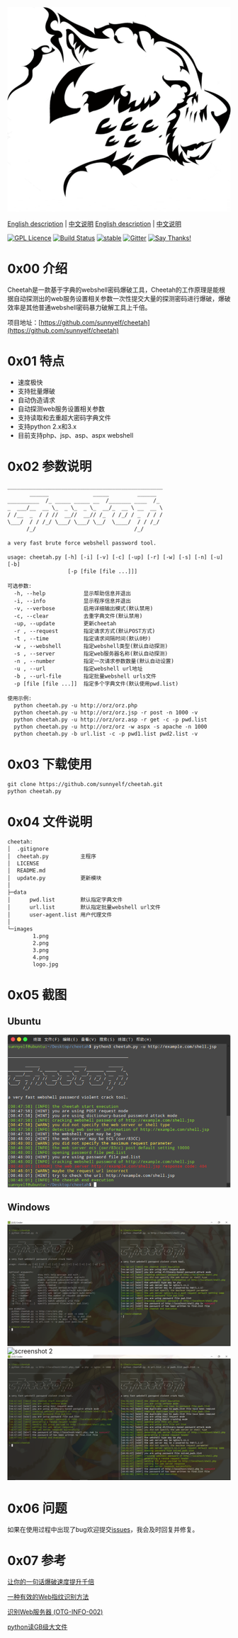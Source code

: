 ![cheetah logo](images/logo.jpg)

[English description](README.md) | [中文说明](README_zh.md)
[English description](README.md) | [中文说明](README_zh.md)

[![GPL Licence](https://badges.frapsoft.com/os/gpl/gpl.svg?v=103)](https://opensource.org/licenses/GPL-3.0/) 
[![Build Status](https://travis-ci.org/sunnyelf/cheetah.svg?branch=master)](https://travis-ci.org/sunnyelf/cheetah)
[![stable](http://badges.github.io/stability-badges/dist/stable.svg)](http://github.com/badges/stability-badges)
[![Gitter](https://badges.gitter.im/Join%20Chat.svg)](https://gitter.im/cheetah-community/)
[![Say Thanks!](https://img.shields.io/badge/Say%20Thanks-!-1EAEDB.svg)](https://saythanks.io/to/sunnyelf)

# 0x00 介绍 #
Cheetah是一款基于字典的webshell密码爆破工具，Cheetah的工作原理是能根据自动探测出的web服务设置相关参数一次性提交大量的探测密码进行爆破，爆破效率是其他普通webshell密码暴力破解工具上千倍。

项目地址：[https://github.com/sunnyelf/cheetah](https://github.com/sunnyelf/cheetah)

# 0x01 特点 #

- 速度极快
- 支持批量爆破
- 自动伪造请求
- 自动探测web服务设置相关参数
- 支持读取和去重超大密码字典文件
- 支持python 2.x和3.x
- 目前支持php、jsp、asp、aspx webshell

# 0x02 参数说明 #


	_________________________________________________
	       ______              _____         ______
	__________  /_ _____ _____ __  /_______ ____  /_
	_  ___/__  __ \_  _ \_  _ \_  __/_  __ \ __  __ \
	/ /__  _  / / //  __//  __// /_  / /_/ / _  / / /
	\___/  / / /_/ \___/ \___/ \__/  \____/  / / /_/
	      /_/                               /_/
	
	a very fast brute force webshell password tool.
	
	usage: cheetah.py [-h] [-i] [-v] [-c] [-up] [-r] [-w] [-s] [-n] [-u] [-b]
	                   [-p [file [file ...]]]
	
	可选参数:
	  -h, --help            显示帮助信息并退出
	  -i, --info            显示程序信息并退出
	  -v, --verbose         启用详细输出模式(默认禁用)
	  -c, --clear           去重字典文件(默认禁用)
	  -up, --update         更新cheetah
	  -r , --request        指定请求方式(默认POST方式)
	  -t , --time           指定请求间隔时间(默认0秒)
	  -w , --webshell       指定webshell类型(默认自动探测)
	  -s , --server         指定web服务器名称(默认自动探测)
	  -n , --number         指定一次请求参数数量(默认自动设置)
	  -u , --url            指定webshell url地址
	  -b , --url-file       指定批量webshell urls文件
	  -p [file [file ...]]  指定多个字典文件(默认使用pwd.list)
	
	使用示例:
	  python cheetah.py -u http://orz/orz.php
	  python cheetah.py -u http://orz/orz.jsp -r post -n 1000 -v
	  python cheetah.py -u http://orz/orz.asp -r get -c -p pwd.list
	  python cheetah.py -u http://orz/orz -w aspx -s apache -n 1000
	  python cheetah.py -b url.list -c -p pwd1.list pwd2.list -v

# 0x03 下载使用 #

	git clone https://github.com/sunnyelf/cheetah.git
	python cheetah.py 

# 0x04 文件说明 #

	cheetah:
	│  .gitignore
	│  cheetah.py          主程序
	│  LICENSE
	│  README.md
	│  update.py           更新模块
	│
	├─data
	│      pwd.list        默认指定字典文件
	│      url.list        默认指定批量webshell url文件
	│      user-agent.list 用户代理文件
	│
	└─images
	        1.png
	        2.png
	        3.png
	        4.png
	        logo.jpg

# 0x05 截图 #

## Ubuntu
![screenshot 4](images/4.png)

## Windows
![screenshot 1](images/1.png)
![screenshot 2](iamges/2.png)
![screenshot 3](images/3.png)

# 0x06 问题 #

如果在使用过程中出现了bug欢迎提交[issues](https://github.com/sunnyelf/cheetah/issues)，我会及时回复并修复。

# 0x07 参考 #

[让你的一句话爆破速度提升千倍](https://www.t00ls.net/articles-36985.html)

[一种有效的Web指纹识别方法](http://journal.ucas.ac.cn/CN/abstract/abstract12402.shtml)

[识别Web服务器 (OTG-INFO-002)](https://kennel209.gitbooks.io/owasp-testing-guide-v4/content/zh/web_application_security_testing/fingerprint_web_server_otg-info-002.html)

[python读GB级大文件](https://github.com/Shuang0420/Shuang0420.github.io/wiki/python%E8%AF%BBGB%E7%BA%A7%E5%A4%A7%E6%96%87%E4%BB%B6)
